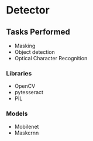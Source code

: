 # Detector

## Tasks Performed
- Masking
- Object detection
- Optical Character Recognition

### Libraries
- OpenCV
- pytesseract
- PIL
### Models
- Mobilenet
- Maskcrnn
